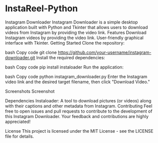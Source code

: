 # InstaReel-Python
Instagram Downloader Instagram Downloader is a simple desktop application built with Python and Tkinter that allows users to download videos from Instagram by providing the video link.  Features Download Instagram videos by providing the video link. User-friendly graphical interface with Tkinter.
Getting Started
Clone the repository:

bash
Copy code
git clone https://github.com/your-username/instagram-downloader.git
Install the required dependencies:

bash
Copy code
pip install instaloader
Run the application:

bash
Copy code
python instagram_downloader.py
Enter the Instagram video link and the desired target filename, then click "Download Video."

Screenshots
Screenshot

Dependencies
Instaloader: A tool to download pictures (or videos) along with their captions and other metadata from Instagram.
Contributing
Feel free to open issues and pull requests to contribute to the development of this Instagram Downloader. Your feedback and contributions are highly appreciated!

License
This project is licensed under the MIT License - see the LICENSE file for details.

